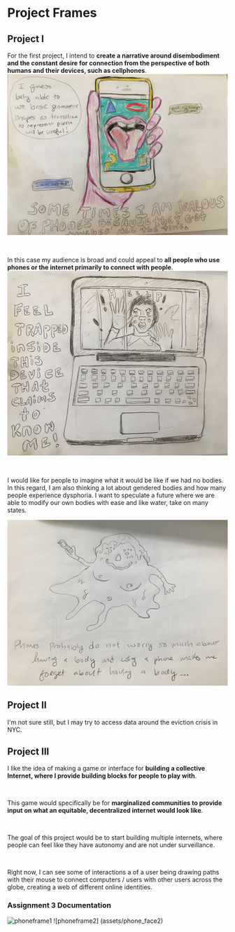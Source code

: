 # Project Frames

## Project I

For the first project, I intend to **create a narrative around disembodiment and the constant desire for connection from the perspective of both humans and their devices, such as cellphones**.
![I'm jealous of Phones because they get touched all the time](assets/uhoh.JPG)

<br>

In this case my audience is broad and could appeal to **all people who use phones or the internet primarily to connect with people**. 
![I feel trapped inside this device that claims to know me](assets/trapped.JPG)

<br>

I would like for people to imagine what it would be like if we had no bodies. In this regard, I am also thinking a lot about gendered bodies and how many people experience dysphoria. I want to speculate a future where we are able to modify our own bodies with ease and like water, take on many states. 

![Phones make me forget about having a body.](assets/body.JPG)

 
## Project II
I'm not sure still, but I may try to access data around the eviction crisis in NYC.
 
## Project III
I like the idea of making a game or interface for **building a collective Internet, where I provide building blocks for people to play with**. 

<br>

This game would specifically be for **marginalized communities to provide input on what an equitable, decentralized internet would look like**. 

<br>

The goal of this project would be to start building multiple internets, where people can feel like they have autonomy and are not under surveillance.
 
<br>

Right now, I can see some of interactions a of a user being drawing paths with their mouse to connect computers / users with other users across the globe, creating a web of different online identities. 

### Assignment 3 Documentation
![phoneframe1](assets/phone_face)
![phoneframe2] (assets/phone_face2)

